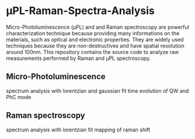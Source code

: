 # μPL-Raman-Spectra-Analysis

Micro-Photoluminescence (μPL) and and Raman spectroscopy are powerful characterization technique because providing many informations on the materials, such as optical and electronic properties. They are widely used techniques because they are non-destructives and have spatial resolution around 100nm. This repository contains the source code to analyze raw measurements performed by Raman and μPL spectroscopy.

## Micro-Photoluminescence
spectrum analysis with lorentzian and gaussian fit
time evolution of QW and PhC mode




## Raman spectroscopy
spectrum analysis with lorentzian fit
mapping of raman shift

